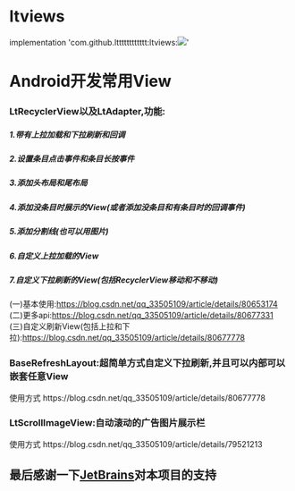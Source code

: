 # ltviews    
implementation 'com.github.ltttttttttttt:ltviews:[![](https://jitpack.io/v/ltttttttttttt/ltviews.svg)](https://jitpack.io/#ltttttttttttt/ltviews)'
<h1>Android开发常用View</h1>
<h3>LtRecyclerView以及LtAdapter,功能:</h3>
<h5>1.带有上拉加载和下拉刷新和回调</h5>
<h5>2.设置条目点击事件和条目长按事件</h5>
<h5>3.添加头布局和尾布局</h5>
<h5>4.添加没条目时展示的View(或者添加没条目和有条目时的回调事件)</h5>
<h5>5.添加分割线(也可以用图片)</h5>
<h5>6.自定义上拉加载的View</h5>
<h5>7.自定义下拉刷新的View(包括RecyclerView移动和不移动)</h5>
(一)基本使用:<a href="https://blog.csdn.net/qq_33505109/article/details/80653174" target="_blank">https://blog.csdn.net/qq_33505109/article/details/80653174</a></br>
(二)更多api:<a href="https://blog.csdn.net/qq_33505109/article/details/80677331" target="_blank">https://blog.csdn.net/qq_33505109/article/details/80677331</a></br>
(三)自定义刷新View(包括上拉和下拉):<a href="https://blog.csdn.net/qq_33505109/article/details/80677778" target="_blank">https://blog.csdn.net/qq_33505109/article/details/80677778</a></br>

<h3>BaseRefreshLayout:超简单方式自定义下拉刷新,并且可以内部可以嵌套任意View</h3>
使用方式 https://blog.csdn.net/qq_33505109/article/details/80677778

<h3>LtScrollImageView:自动滚动的广告图片展示栏</h3>
使用方式 https://blog.csdn.net/qq_33505109/article/details/79521213

<h2>最后感谢一下<a href="https://www.jetbrains.com/?from=ltviews" target="_blank">JetBrains</a>对本项目的支持<h2>
